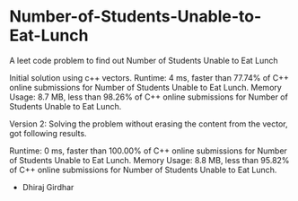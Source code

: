 # Number-of-Students-Unable-to-Eat-Lunch
A leet code problem to find out Number of Students Unable to Eat Lunch

Initial solution using c++ vectors.
Runtime: 4 ms, faster than 77.74% of C++ online submissions for Number of Students Unable to Eat Lunch.
Memory Usage: 8.7 MB, less than 98.26% of C++ online submissions for Number of Students Unable to Eat Lunch.

Version 2:
Solving the problem without erasing the content from the vector, got following results.

Runtime: 0 ms, faster than 100.00% of C++ online submissions for Number of Students Unable to Eat Lunch.
Memory Usage: 8.8 MB, less than 95.82% of C++ online submissions for Number of Students Unable to Eat Lunch.

- Dhiraj Girdhar
